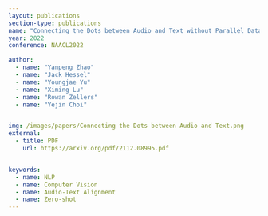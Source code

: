 ```yaml
---
layout: publications
section-type: publications
name: "Connecting the Dots between Audio and Text without Parallel Data through Visual Knowledge Transfer"
year: 2022
conference: NAACL2022

author:
  - name: "Yanpeng Zhao"
  - name: "Jack Hessel"
  - name: "Youngjae Yu"
  - name: "Ximing Lu"
  - name: "Rowan Zellers"
  - name: "Yejin Choi"


img: /images/papers/Connecting the Dots between Audio and Text.png
external:
  - title: PDF
    url: https://arxiv.org/pdf/2112.08995.pdf


keywords:
  - name: NLP
  - name: Computer Vision
  - name: Audio-Text Alignment
  - name: Zero-shot
---
```



